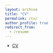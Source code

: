 ```yaml
---
layout: archive
title: "CV"
permalink: /cv/
author_profile: true
redirect_from:
  - /resume
---
```

+ [CV](Wang_Yan_CV_1010.pdf)
